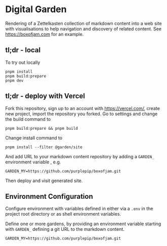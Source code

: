 # Digital Garden

Rendering of a Zettelkasten collection of markdown content into a web site with
visualisations to help navigation and discovery of related content. See
<https://boxofjam.com> for an example.

## tl;dr - local

To try out locally

    pnpm install
    pnpm build:prepare
    pnpm dev

## tl;dr - deploy with Vercel

Fork this repository, sign up to an account with <https://vercel.com/>, create
new project, import the repository you forked. Go to settings and change the build command to

    pnpm build:prepare && pnpm build

Change install command to

    pnpm install --filter @garden/site

And add URL to your markdown content repository by adding a `GARDEN_`
environment variable , e.g.

    GARDEN_MY=https://github.com/purplepip/boxofjam.git

Then deploy and visit generated site.

## Environment Configuration

Configure environment with variables defined in either via a `.env` in the
project root directory or as shell environment variables.

Define one or more gardens, by providing an environment variable starting with
`GARDEN_` defining a git URL to the markdown content.

    GARDEN_MY=https://github.com/purplepip/boxofjam.git
